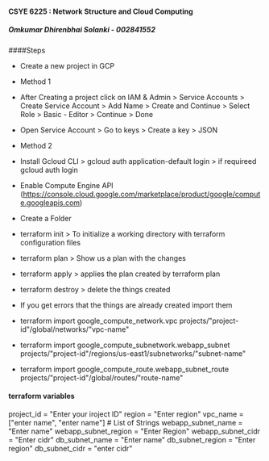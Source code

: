 #### CSYE 6225 : Network Structure and Cloud Computing

##### Omkumar Dhirenbhai Solanki - 002841552

####Steps

-   Create a new project in GCP
-   Method 1
-   After Creating a project click on IAM & Admin > Service Accounts > Create Service Account > Add Name > Create and Continue > Select Role > Basic - Editor > Continue > Done
-   Open Service Account > Go to keys > Create a key > JSON

-   Method 2
-   Install Gcloud CLI > gcloud auth application-default login > if requireed gcloud auth login

-   Enable Compute Engine API (https://console.cloud.google.com/marketplace/product/google/compute.googleapis.com)

-   Create a Folder
-   terraform init > To initialize a working directory with terraform configuration files
-   terraform plan > Show us a plan with the changes
-   terraform apply > applies the plan created by terraform plan
-   terraform destroy > delete the things created

-   If you get errors that the things are already created import them
-   terraform import google_compute_network.vpc projects/"project-id"/global/networks/"vpc-name"
-   terraform import google_compute_subnetwork.webapp_subnet projects/"project-id"/regions/us-east1/subnetworks/"subnet-name"
-   terraform import google_compute_route.webapp_subnet_route projects/"project-id"/global/routes/"route-name"

#### terraform variables

project_id = "Enter your iroject ID"
region = "Enter region"
vpc_name = ["enter name", "enter name"] # List of Strings
webapp_subnet_name = "Enter name"
webapp_subnet_region = "Enter Region"
webapp_subnet_cidr = "Enter cidr"
db_subnet_name = "Enter name"
db_subnet_region = "Enter region"
db_subnet_cidr = "enter cidr"
